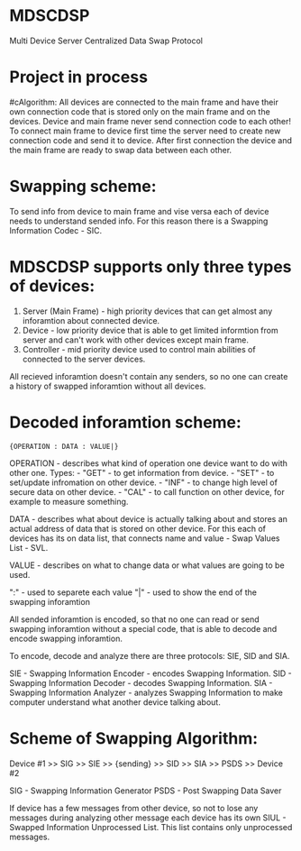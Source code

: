 # MDSCDSP
Multi Device Server Centralized Data Swap Protocol

# Project in process

#cAlgorithm:
All devices are connected to the main frame and have their own connection code that is stored only on the main frame and on the devices.
Device and main frame never send connection code to each other!
To connect main frame to device first time the server need to create new connection code and send it to device.
After first connection the device and the main frame are ready to swap data between each other.

# Swapping scheme:
To send info from device to main frame and vise versa each of device needs to understand sended info.
For this reason there is a Swapping Information Codec - SIC.

# MDSCDSP supports only three types of devices:
1) Server (Main Frame) - high priority devices that can get almost any inforamtion about connected device.
2) Device - low priority device that is able to get limited informtion from server and can't work with other devices except main frame.
3) Controller - mid priority device used to control main abilities of connected to the server devices.

All recieved inforamtion doesn't contain any senders, so no one can create a history of swapped inforamtion without all devices.

# Decoded inforamtion scheme:
    {OPERATION : DATA : VALUE|}

OPERATION - describes what kind of operation one device want to do with other one.
Types:
    - "GET" - to get information from device.
    - "SET" - to set/update infromation on other device.
    - "INF" - to change high level of secure data on other device.
    - "CAL" - to call function on other device, for example to measure something.

DATA - describes what about device is actually talking about and stores an actual address of data that is stored on other device.
For this each of devices has its on data list, that connects name and value - Swap Values List - SVL.

VALUE - describes on what to change data or what values are going to be used.

":" - used to separete each value
"|" - used to show the end of the swapping inforamtion

All sended inforamtion is encoded, so that no one can read or send swapping inforamtion without a special code, that is able to decode and encode swapping inforamtion.

To encode, decode and analyze there are three protocols: SIE, SID and SIA.

SIE - Swapping Information Encoder - encodes Swapping Information.
SID - Swapping Information Decoder - decodes Swapping Information.
SIA - Swapping Information Analyzer - analyzes Swapping Information to make computer understand what another device talking about.

# Scheme of Swapping Algorithm:
Device #1 >> SIG >> SIE >> {sending} >> SID >> SIA >> PSDS >> Device #2

SIG - Swapping Information Generator
PSDS - Post Swapping Data Saver

If device has a few messages from other device, so not to lose any messages during analyzing other message each device has its own SIUL - Swapped Information Unprocessed List.
This list contains only unprocessed messages.
